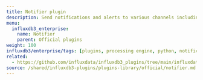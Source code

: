 ```yaml
---
title: Notifier plugin
description: Send notifications and alerts to various channels including email, Slack, and webhooks.
menu:
  influxdb3_enterprise:
    name: Notifier
    parent: Official plugins
weight: 100
influxdb3/enterprise/tags: [plugins, processing engine, python, notifications, alerting, integration]
related:
  - https://github.com/influxdata/influxdb3_plugins/tree/main/influxdata/notifier, Notifier plugin on GitHub
source: /shared/influxdb3-plugins/plugins-library/official/notifier.md
---
```


<!-- //SOURCE - content/shared/influxdb3-plugins/plugins-library/official/notifier.md -->